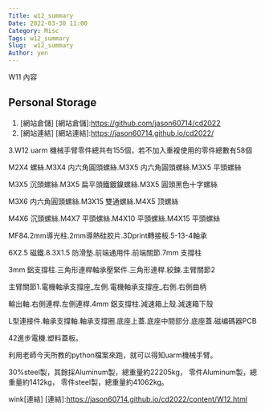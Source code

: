 ```yaml
---
Title: w12_summary
Date: 2022-03-30 11:00
Category: Misc
Tags: w12_summary
Slug:  w12_summary
Author: yen
---
```


W11 內容

<!-- PELICAN_END_SUMMARY -->
Personal Storage
----
 1. [網站倉儲]
[網站倉儲]:https://github.com/jason60714/cd2022
 2. [網站連結]
[網站連結]:https://jason60714.github.io/cd2022/

 3.W12
 uarm 機械手臂零件總共有155個，若不加入重複使用的零件總數有58個

M2X4 螺絲.M3X4 内六角圓頭螺絲.M3X5 内六角圓頭螺絲.M3X5 平頭螺絲

M3X5 沉頭螺絲.M3X5 扁平頭鐵鍍鎳螺絲.M3X5 圓頭黑色十字螺絲

M3X6 内六角圓頭螺絲.M3X15 雙通螺絲.M4X5 顶螺絲

M4X6 沉頭螺絲.M4X7 平頭螺絲.M4X10 平頭螺絲.M4X15 平頭螺絲

MF84.2mm導光柱.2mm導熱硅胶片.3Dprint轉接板.5-13-4軸承

6X2.5 磁鐵.8.3X1.5 防滑墊.前端通用件.前端關節.7mm 支撐柱

3mm 鋁支撐柱.三角形連桿軸承壓緊件.三角形連桿.絞鍊.主臂關節2

主臂關節1.電機軸承支撐座_左側.電機軸承支撐座_右側.右側曲柄

輸出軸.右側連桿.左側連桿.4mm 鋁支撐柱.減速箱上殼.減速箱下殼

L型連接件.軸承支撐軸.軸承支撐圈.底座上蓋.底座中間部分.底座蓋.磁编碼器PCB

42進步電機.塑料蓋板。

利用老師今天所教的python檔案來跑，就可以得知uarm機械手臂。

30%steel製，其餘採Aluminum製，總重量約22205kg，
零件Aluminum製，總重量約1412kg，
零件steel製，總重量約41062kg。

wink[連結]
[連結]:https://jason60714.github.io/cd2022/content/W12.html



